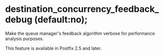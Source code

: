 # destination_concurrency_feedback_debug (default:no); 

 Make the queue manager's feedback algorithm verbose for performance
analysis purposes. 

 This feature is available in Postfix 2.5 and later. 


